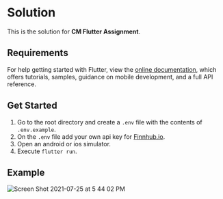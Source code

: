 # Solution

This is the solution for **CM Flutter Assignment**.

## Requirements

For help getting started with Flutter, view the
[online documentation](https://flutter.dev/docs), which offers tutorials,
samples, guidance on mobile development, and a full API reference.

## Get Started

1. Go to the root directory and create a `.env` file with the contents of `.env.example`.
2. On the `.env` file add your own api key for [Finnhub.io](https://finnhub.io/).
3. Open an android or ios simulator.
4. Execute `flutter run`.

## Example

![Screen Shot 2021-07-25 at 5 44 02 PM](https://user-images.githubusercontent.com/34043452/126918071-7114cb1f-a17f-490b-be27-a2e8e8a4e7f9.png)
